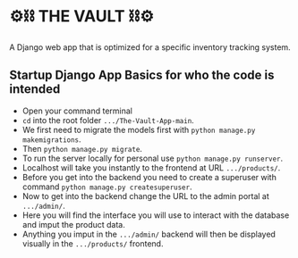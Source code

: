 # ⚙️⛓️ THE VAULT ⛓️⚙️

A Django web app that is optimized for a specific inventory tracking system.

Startup Django App Basics for who the code is intended
---
+ Open your command terminal
+ `cd` into the root folder `.../The-Vault-App-main`.
+ We first need to migrate the models first with `python manage.py makemigrations`.
+ Then `python manage.py migrate`.
+ To run the server locally for personal use `python manage.py runserver`.
+ Localhost will take you instantly to the frontend at URL `.../products/`.
+ Before you get into the backend you need to create a superuser with command `python manage.py createsuperuser`.
+ Now to get into the backend change the URL to the admin portal at `.../admin/`.
+ Here you will find the interface you will use to interact with the database and imput the product data.
+ Anything you imput in the `.../admin/` backend will then be displayed visually in the `.../products/` frontend.

